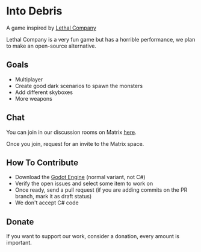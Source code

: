 # Into Debris

A game inspired by [Lethal Company](https://store.steampowered.com/app/1966720/Lethal_Company/)

Lethal Company is a very fun game but has a horrible performance, we plan to make an open-source alternative.

## Goals

- Multiplayer
- Create good dark scenarios to spawn the monsters
- Add different skyboxes
- More weapons

## Chat

You can join in our discussion rooms on Matrix [here](https://matrix.to/#/#foss-supremacy-join:matrix.org).

Once you join, request for an invite to the Matrix space.

## How To Contribute

- Download the [Godot Engine](https://godotengine.org/) (normal variant, not C#)
- Verify the open issues and select some item to work on
- Once ready, send a pull request (if you are adding commits on the PR branch, mark it as draft status)
- We don't accept C# code

## Donate

If you want to support our work, consider a donation, every amount is important.
